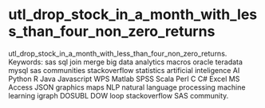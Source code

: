 # utl_drop_stock_in_a_month_with_less_than_four_non_zero_returns
utl_drop_stock_in_a_month_with_less_than_four_non_zero_returns.  Keywords: sas sql join merge big data analytics macros oracle teradata mysql sas communities stackoverflow statistics artificial inteligence AI Python R Java Javascript WPS Matlab SPSS Scala Perl C C# Excel MS Access JSON graphics maps NLP natural language processing machine learning igraph DOSUBL DOW loop stackoverflow SAS community.
